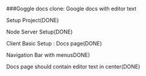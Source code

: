 ###Goggle docs clone: Google docs with editor text

Setup Project(DONE)

Node Server Setup(DONE)

Client Basic Setup : Docs page(DONE)

Navigation Bar with menusDONE)

Docs page should contain editor text in center(DONE)
